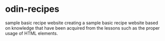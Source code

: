 # odin-recipes
sample basic recipe website
creating a sample basic recipe website based on knowledge that have been acquired from the lessons such as the proper usage of HTML elements.